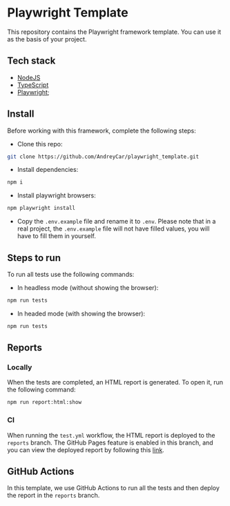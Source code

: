 # Playwright Template

This repository contains the Playwright framework template. You can use it as the basis of your project.

## Tech stack

-   [NodeJS](https://nodejs.org/)
-   [TypeScript](https://www.typescriptlang.org/)
-   [Playwright](https://playwright.dev/);

## Install

Before working with this framework, complete the following steps:

-   Clone this repo:

```bash
git clone https://github.com/AndreyCar/playwright_template.git
```

-   Install dependencies:

```bash
npm i
```

-   Install playwright browsers:

```bash
npm playwright install
```

-   Copy the `.env.example` file and rename it to `.env`. Please note that in a real project, the `.env.example` file will not have filled values, you will have to fill them in yourself.

## Steps to run

To run all tests use the following commands:

-   In headless mode (without showing the browser):

```bash
npm run tests
```

-   In headed mode (with showing the browser):

```bash
npm run tests
```

## Reports

### Locally

When the tests are completed, an HTML report is generated. To open it, run the following command:

```bash
npm run report:html:show
```

### CI

When running the `test.yml` workflow, the HTML report is deployed to the `reports` branch. The GitHub Pages feature is enabled in this branch, and you can view the deployed report by following this [link](https://andreycar.github.io/playwright_template/).

## GitHub Actions

In this template, we use GitHub Actions to run all the tests and then deploy the report in the `reports` branch.
